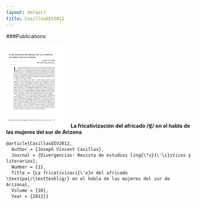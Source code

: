 ```yaml
---
layout: default
title: CasillasDIV2012
---
```


###Publications


<div align="left">
<img width="175" src="/assets/images/CasillasDIV2012.png"/><b>La fricativización del africado /ʧ/ en el habla de las mujeres del sur de Arizona</b>
</div>

    @article{CasillasDIV2012,
      Author = {Joseph Vincent Casillas},
      Journal = {Divergencias: Revista de estudios ling{\"u}{\'\i}sticos y literarios},
      Number = {1},
      Title = {La fricativizaci{\'o}n del africado \textipa{/\textteshlig/} en el habla de las mujeres del sur de Arizona},
      Volume = {10},
      Year = {2012}}